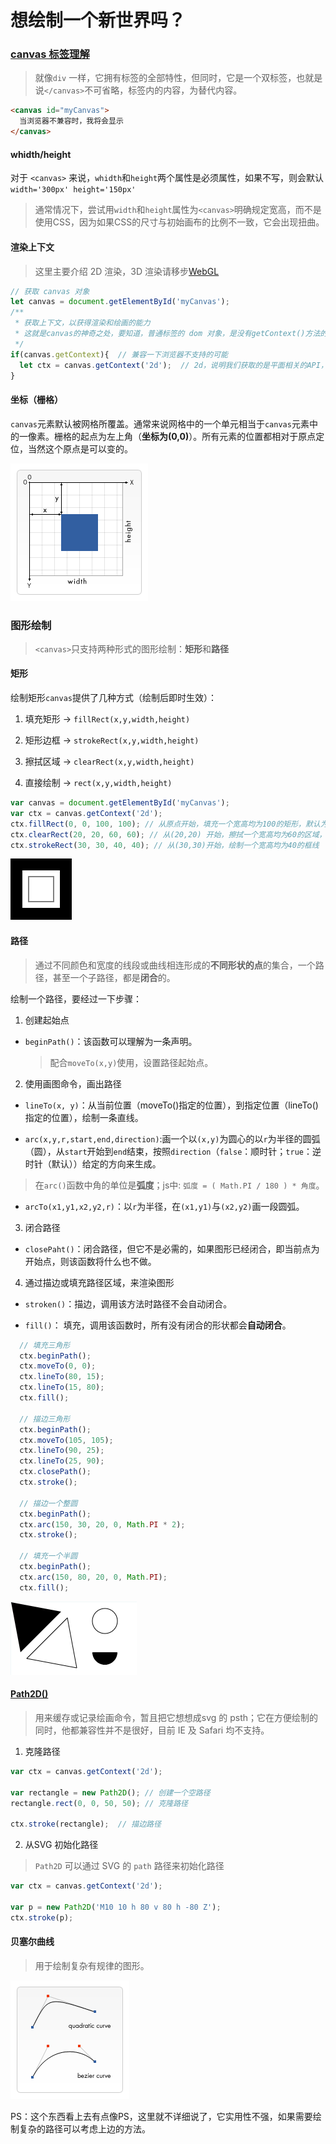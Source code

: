 # 想绘制一个新世界吗？

### [canvas 标签理解](https://developer.mozilla.org/zh-CN/docs/Web/API/Canvas_API/Tutorial/Basic_usage)

> 就像`div` 一样，它拥有标签的全部特性，但同时，它是一个双标签，也就是说`</canvas>`不可省略，标签内的内容，为替代内容。

```html
<canvas id="myCanvas">
  当浏览器不兼容时，我将会显示
</canvas>
```

#### whidth/height

对于 `<canvas>` 来说，`whidth`和`height`两个属性是必须属性，如果不写，则会默认` width='300px' height='150px'`

> 通常情况下，尝试用`width`和`height`属性为`<canvas>`明确规定宽高，而不是使用CSS，因为如果CSS的尺寸与初始画布的比例不一致，它会出现扭曲。

#### 渲染上下文

> 这里主要介绍 2D 渲染，3D 渲染请移步[WebGL](./WebGL.md)

```js
// 获取 canvas 对象
let canvas = document.getElementById('myCanvas'); 
/**
 * 获取上下文，以获得渲染和绘画的能力
 * 这就是canvas的神奇之处，要知道，普通标签的 dom 对象，是没有getContext()方法的
 */ 
if(canvas.getContext){  // 兼容一下浏览器不支持的可能
  let ctx = canvas.getContext('2d');  // 2d，说明我们获取的是平面相关的API，不能写成2D
}
```

#### 坐标（栅格）

`canvas`元素默认被网格所覆盖。通常来说网格中的一个单元相当于`canvas`元素中的一像素。栅格的起点为左上角（**坐标为(0,0)**）。所有元素的位置都相对于原点定位，当然这个原点是可以变的。

![Canvas栅格](../Img/HTML/canvas_grid.png)


### 图形绘制

> `<canvas>`只支持两种形式的图形绘制：**矩形**和**路径**

#### 矩形

绘制矩形`canvas`提供了几种方式（绘制后即时生效）：

1. 填充矩形 -> `fillRect(x,y,width,height)`

2. 矩形边框 -> `strokeRect(x,y,width,height)`

3. 擦拭区域 -> `clearRect(x,y,width,height)`

4. 直接绘制 -> `rect(x,y,width,height)`

```js
var canvas = document.getElementById('myCanvas');
var ctx = canvas.getContext('2d');
ctx.fillRect(0, 0, 100, 100); // 从原点开始，填充一个宽高均为100的矩形，默认为黑色
ctx.clearRect(20, 20, 60, 60); // 从(20,20) 开始，擦拭一个宽高均为60的区域，露出canvas的背景色
ctx.strokeRect(30, 30, 40, 40); // 从(30,30)开始，绘制一个宽高均为40的框线
```

![canvas绘制矩形](../Img/HTML/canvas_矩形.png)

#### 路径

> 通过不同颜色和宽度的线段或曲线相连形成的**不同形状的点**的集合，一个路径，甚至一个子路径，都是**闭合**的。

绘制一个路径，要经过一下步骤：

1. 创建起始点

  - `beginPath()`：该函数可以理解为一条声明。

    > 配合`moveTo(x,y)`使用，设置路径起始点。

2. 使用画图命令，画出路径

  - `lineTo(x, y)`：从当前位置（moveTo()指定的位置），到指定位置（lineTo()指定的位置），绘制一条直线。

  - `arc(x,y,r,start,end,direction)`:画一个以`(x,y)`为圆心的以`r`为半径的圆弧（圆），从`start`开始到`end`结束，按照`direction`（`false`：顺时针；`true`：逆时针（默认））给定的方向来生成。

  > 在`arc()`函数中角的单位是**弧度**；js中: `弧度 = ( Math.PI / 180 ) * 角度`。

  - `arcTo(x1,y1,x2,y2,r)`：以`r`为半径，在`(x1,y1)`与`(x2,y2)`画一段圆弧。
  

3. 闭合路径

  - `closePaht()`：闭合路径，但它不是必需的，如果图形已经闭合，即当前点为开始点，则该函数将什么也不做。

4. 通过描边或填充路径区域，来渲染图形

  - `stroken()`：描边，调用该方法时路径不会自动闭合。

  - `fill()`： 填充，调用该函数时，所有没有闭合的形状都会**自动闭合**。

```js
  // 填充三角形
  ctx.beginPath();
  ctx.moveTo(0, 0);
  ctx.lineTo(80, 15);
  ctx.lineTo(15, 80);
  ctx.fill();

  // 描边三角形
  ctx.beginPath();
  ctx.moveTo(105, 105);
  ctx.lineTo(90, 25);
  ctx.lineTo(25, 90);
  ctx.closePath();
  ctx.stroke();

  // 描边一个整圆
  ctx.beginPath();
  ctx.arc(150, 30, 20, 0, Math.PI * 2);
  ctx.stroke();

  // 填充一个半圆
  ctx.beginPath();
  ctx.arc(150, 80, 20, 0, Math.PI);
  ctx.fill();
```
![Canvas路径](../Img/HTML/canvas_路径.png)

#### [Path2D()](https://developer.mozilla.org/zh-CN/docs/Web/API/Path2D/Path2D) 

> 用来缓存或记录绘画命令，暂且把它想想成svg 的 psth；它在方便绘制的同时，他都兼容性并不是很好，目前 IE 及 Safari 均不支持。

1. 克隆路径

```js
var ctx = canvas.getContext('2d');

var rectangle = new Path2D(); // 创建一个空路径
rectangle.rect(0, 0, 50, 50); // 克隆路径

ctx.stroke(rectangle);  // 描边路径
```

2. 从SVG 初始化路径

> `Path2D` 可以通过 SVG 的 `path` 路径来初始化路径

```js
var ctx = canvas.getContext('2d');

var p = new Path2D('M10 10 h 80 v 80 h -80 Z');
ctx.stroke(p);
```

#### 贝塞尔曲线

> 用于绘制复杂有规律的图形。

![Canvas_贝塞尔.png](../Img/HTML/Canvas_贝塞尔.png)

PS：这个东西看上去有点像PS，这里就不详细说了，它实用性不强，如果需要绘制复杂的路径可以考虑上边的方法。


